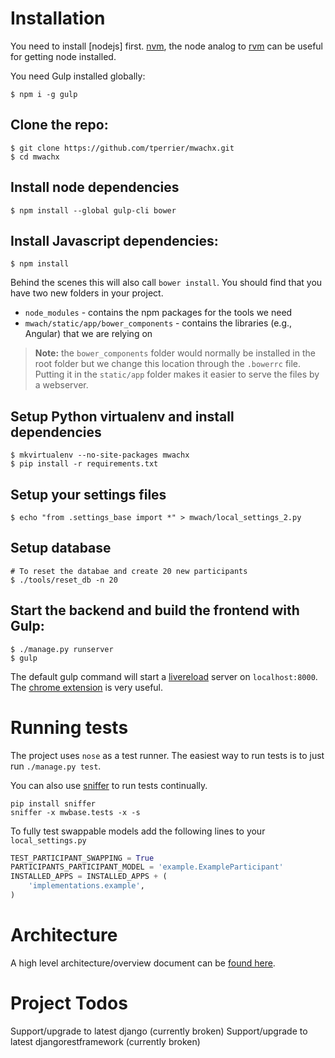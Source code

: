 # Installation

You need to install [nodejs] first. [nvm], the node analog to [rvm] can be useful for getting node installed. 

You need Gulp installed globally:
```
$ npm i -g gulp
```

## Clone the repo:

```
$ git clone https://github.com/tperrier/mwachx.git
$ cd mwachx
```

## Install node dependencies

```
$ npm install --global gulp-cli bower
```

## Install Javascript dependencies:

```
$ npm install
```

Behind the scenes this will also call `bower install`.  You should find that you have two new
folders in your project.

* `node_modules` - contains the npm packages for the tools we need
* `mwach/static/app/bower_components` - contains the libraries (e.g., Angular) that we are relying on

> **Note:** the `bower_components` folder would normally be installed in the root folder but
we change this location through the `.bowerrc` file.  Putting it in the `static/app` folder makes
it easier to serve the files by a webserver.


## Setup Python virtualenv and install dependencies

```
$ mkvirtualenv --no-site-packages mwachx
$ pip install -r requirements.txt
```

## Setup your settings files

```
$ echo "from .settings_base import *" > mwach/local_settings_2.py
```

## Setup database

```
# To reset the databae and create 20 new participants
$ ./tools/reset_db -n 20 
```

## Start the backend and build the frontend with Gulp:
```
$ ./manage.py runserver
$ gulp
```

The default gulp command will start a [livereload] server on `localhost:8000`. The [chrome extension] is very useful.

# Running tests

The project uses `nose` as a test runner. The easiest way to run tests is to just run `./manage.py test`.

You can also use [sniffer](https://pypi.python.org/pypi/sniffer) to run tests continually.

```
pip install sniffer
sniffer -x mwbase.tests -x -s
```

To fully test swappable models add the following lines to your `local_settings.py`

```python
TEST_PARTICIPANT_SWAPPING = True
PARTICIPANTS_PARTICIPANT_MODEL = 'example.ExampleParticipant'
INSTALLED_APPS = INSTALLED_APPS + (
    'implementations.example',
)
```

# Architecture

A high level architecture/overview document can be [found here](./docs/overview.md).

# Project Todos

Support/upgrade to latest django (currently broken)
Support/upgrade to latest djangorestframework (currently broken)


[nvm]:https://github.com/creationix/nvm
[rvm]:https://rvm.io/
[livereload]:http://livereload.com/
[chrome extension]:https://chrome.google.com/webstore/detail/livereload/jnihajbhpnppcggbcgedagnkighmdlei?hl=en
